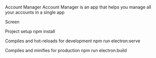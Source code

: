 Account Manager
Account Manager is an app that helps you manage all your accounts in a single app

Screen

Project setup
  npm install

Compiles and hot-reloads for development
  npm run electron:serve

Compiles and minifies for production
  npm run electron:build
